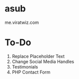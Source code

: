 # asub
me.viratwiz.com
# To-Do
<ol>
  <li>Replace Placeholder Text</li>
  <li>Change Social Media Handles</li>
  <li>Testimonials</li>
  <li>PHP Contact Form</li>
</ol>

